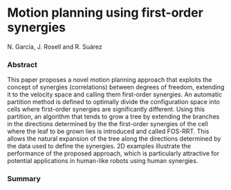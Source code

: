 # Motion planning using first-order synergies
N. García, J. Rosell and R. Suárez

### Abstract
This paper proposes a novel motion planning
approach that exploits the concept of synergies (correlations)
between degrees of freedom, extending it to the velocity space
and calling them first-order synergies. An automatic partition
method is defined to optimally divide the configuration space
into cells where first-order synergies are significantly different.
Using this partition, an algorithm that tends to grow a tree
by extending the branches in the directions determined by the
the first-order synergies of the cell where the leaf to be grown
lies is introduced and called FOS-RRT. This allows the natural
expansion of the tree along the directions determined by the
data used to define the synergies. 2D examples illustrate the
performance of the proposed approach, which is particularly
attractive for potential applications in human-like robots using
human synergies.

### Summary

